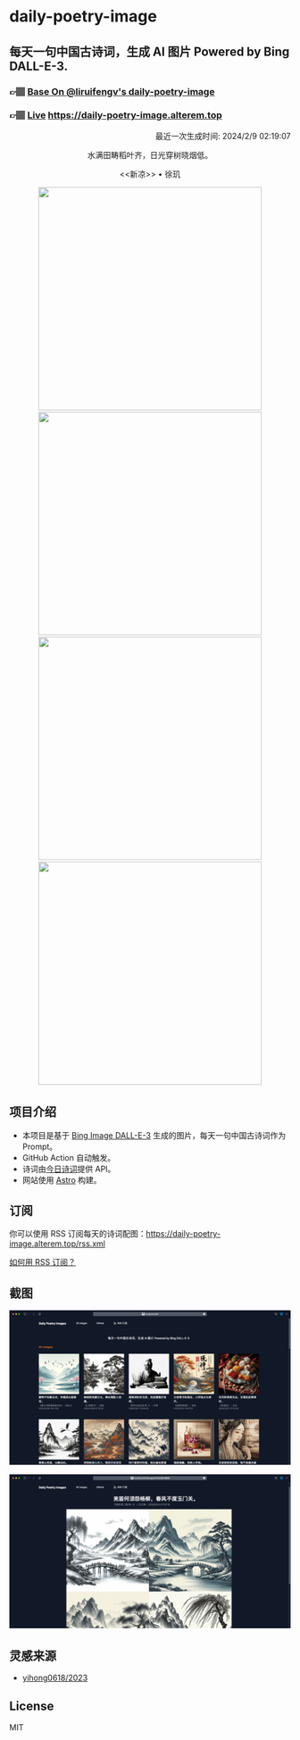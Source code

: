 
# daily-poetry-image

## 每天一句中国古诗词，生成 AI 图片 Powered by Bing DALL-E-3.

### 👉🏽 [Base On @liruifengv's daily-poetry-image](https://github.com/liruifengv/daily-poetry-image)

### 👉🏽 [Live](https://daily-poetry-image.alterem.top/) https://daily-poetry-image.alterem.top

<p align="right">
  最近一次生成时间: 2024/2/9 02:19:07
</p>
<p align="center">
水满田畴稻叶齐，日光穿树晓烟低。
</p>
<p align="center">
<<新凉>> • 徐玑
</p>
<p align="center">
<img src="https://tse1.mm.bing.net/th/id/OIG3.aMJVbYiFRjZCciRtpK0n" height="400" width="400" />
<img src="https://tse4.mm.bing.net/th/id/OIG3.XTRS_hMoBsyWFASqv6Cn" height="400" width="400" />
<img src="https://tse2.mm.bing.net/th/id/OIG3.4v073.5oE4xXV4jR3HgX" height="400" width="400" />
<img src="https://tse2.mm.bing.net/th/id/OIG3.Spzjs8290aVq.pWEmCIg" height="400" width="400" />
</p>

## 项目介绍

-   本项目是基于 [Bing Image DALL-E-3](https://www.bing.com/images/create) 生成的图片，每天一句中国古诗词作为 Prompt。
-   GitHub Action 自动触发。
-   诗词由[今日诗词](https://www.jinrishici.com/)提供 API。
-   网站使用 [Astro](https://astro.build) 构建。

## 订阅

你可以使用 RSS 订阅每天的诗词配图：https://daily-poetry-image.alterem.top/rss.xml

[如何用 RSS 订阅？](https://zhuanlan.zhihu.com/p/55026716)

## 截图

![图片列表](./screenshots/Snipaste_2023-12-28_21-00-26.png)

![图片详情](./screenshots/Snipaste_2023-12-28_21-00-53.png)

## 灵感来源

-   [yihong0618/2023](https://github.com/yihong0618/2023)

## License

MIT
